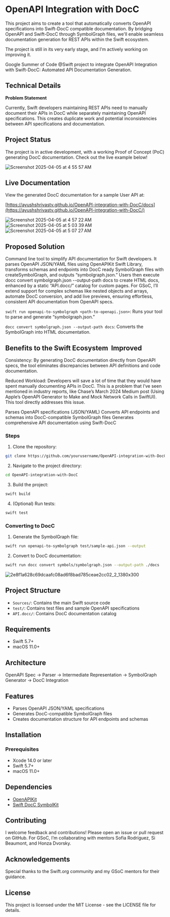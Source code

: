 # OpenAPI Integration with DocC

This project aims to create a tool that automatically converts OpenAPI specifications into Swift-DocC compatible documentation. By bridging OpenAPI and Swift-DocC through SymbolGraph files, we'll enable seamless documentation generation for REST APIs within the Swift ecosystem.

The project is still in its very early stage, and I’m actively working on improving it.

Google Summer of Code @Swift project to integrate OpenAPI Integration with Swift-DocC: Automated API Documentation Generation.

## Technical Details
**Problem Statement**


Currently, Swift developers maintaining REST APIs need to manually document their APIs in DocC while separately maintaining OpenAPI specifications. This creates duplicate work and potential inconsistencies between API specifications and documentation.

## Project Status
The project is in active development, with a working Proof of Concept (PoC) generating DocC documentation. Check out the live example below!

![Screenshot 2025-04-05 at 4 55 57 AM](https://github.com/user-attachments/assets/3b5bfca6-7e6f-42a6-981a-039daeee0538)

## Live Documentation
View the generated DocC documentation for a sample User API at:

[https://ayushshrivastv.github.io/OpenAPI-integration-with-DocC/docs](https://ayushshrivastv.github.io/OpenAPI-integration-with-DocC/)


![Screenshot 2025-04-05 at 4 57 22 AM](https://github.com/user-attachments/assets/9ee9e418-45da-478e-a15e-80d6605a3d30)
![Screenshot 2025-04-05 at 5 03 39 AM](https://github.com/user-attachments/assets/b590979f-8a44-4a95-a7be-a416166a5305)
![Screenshot 2025-04-05 at 5 07 27 AM](https://github.com/user-attachments/assets/35e1be6d-154e-4ad8-86a0-2724fd742fba)


## Proposed Solution
Command line tool to simplify API documentation for Swift developers. It parses OpenAPI JSON/YAML files using OpenAPIKit Swift Library, transforms schemas and endpoints into DocC ready SymbolGraph files with createSymbolGraph, and outputs “symbolgraph.json.” Users then execute docc convert symbolgraph.json --output-path docs to create HTML docs, enhanced by a static “API.docc/” catalog for custom pages. For GSoC, I’ll extend support for complex schemas like nested objects and arrays, automate DocC conversion, and add live previews, ensuring effortless, consistent API documentation from OpenAPI specs.

`swift run openapi-to-symbolgraph <path-to-openapi.json>`: Runs your tool to parse and generate “symbolgraph.json.”


`docc convert symbolgraph.json --output-path docs`: Converts the SymbolGraph into HTML documentation.

## Benefits to the Swift Ecosystem  Improved 

Consistency: By generating DocC documentation directly from OpenAPI specs, the tool eliminates discrepancies between API definitions and code documentation. 

Reduced Workload: Developers will save a lot of time that they would have spent manually documenting APIs in DocC. This is a problem that I’ve seen mentioned in industry reports, like Chase’s March 2024 Medium post (Using Apple’s OpenAPI Generator to Make and Mock Network Calls in SwiftUI). This tool directly addresses this issue. 


Parses OpenAPI specifications (JSON/YAML)
Converts API endpoints and schemas into DocC-compatible SymbolGraph files
Generates comprehensive API documentation using Swift-DocC

### Steps

1. Clone the repository:
```bash
git clone https://github.com/yourusername/OpenAPI-integration-with-DocC.git
```

2. Navigate to the project directory:
```bash
cd OpenAPI-integration-with-DocC
```

3. Build the project:
```bash
swift build
```

4. (Optional) Run tests:
```bash
swift test
```
### Converting to DocC

1. Generate the SymbolGraph file:
```bash
swift run openapi-to-symbolgraph test/sample-api.json --output
```

2. Convert to DocC documentation:
```bash
swift run docc convert symbols/symbolgraph.json --output-path ./docs
```

![2e8f1a628c69dcaafc08ad6f8bad785ceae2cc02_2_1380x300](https://github.com/user-attachments/assets/5649425f-6b4c-4417-9f3e-342edbabc4ae)

## Project Structure

- `Sources/`: Contains the main Swift source code
- `test/`: Contains test files and sample OpenAPI specifications
- `API.docc/`: Contains DocC documentation catalog

## Requirements

- Swift 5.7+
- macOS 11.0+

## Architecture
OpenAPI Spec → Parser → Intermediate Representation → SymbolGraph Generator → DocC Integration

## Features

- Parses OpenAPI JSON/YAML specifications
- Generates DocC-compatible SymbolGraph files
- Creates documentation structure for API endpoints and schemas

## Installation

### Prerequisites
- Xcode 14.0 or later
- Swift 5.7+
- macOS 11.0+

## Dependencies

- [OpenAPIKit](https://github.com/mattpolzin/OpenAPIKit.git)
- [Swift DocC SymbolKit](https://github.com/swiftlang/swift-docc-symbolkit.git)

## Contributing
I welcome feedback and contributions! Please open an issue or pull request on GitHub. For GSoC, I’m collaborating with mentors Sofia Rodríguez, Si Beaumont, and Honza Dvorsky.

## Acknowledgements
Special thanks to the Swift.org community and my GSoC mentors for their guidance.

## License

This project is licensed under the MIT License - see the LICENSE file for details.
